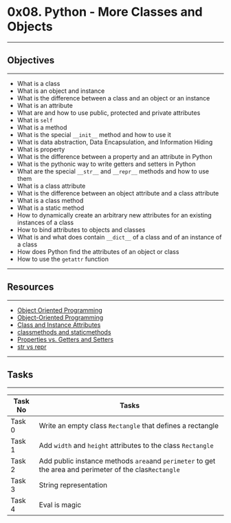 # 0x08. Python - More Classes and Objects
---
## Objectives
---
* What is a class
* What is an object and instance
* What is the difference between a class and an object or an instance
* What is an attribute
* What are and how to use public, protected and private attributes
* What is `self`
* What is a method
* What is the special `__init__` method and how to use it
* What is data abstraction, Data Encapsulation, and Information Hiding
* What is property
* What is the difference between a property and an attribute in Python
* What is the pythonic way to write getters and setters in Python
* What are the special `__str__` and `__repr__` methods and how to use them
* What is a class attribute
* What is the difference between an object attribute and a class attribute
* What is a class method
* What is a static method
* How to dynamically create an arbitrary new attributes for an existing instances of a class
* How to bind attributes to objects and classes
* What is and what does contain `__dict__` of a class and of an instance of a class
* How does Python find the attributes of an object or class
* How to use the `getattr` function
---
## Resources
---
* [Object Oriented Programming ](https://python.swaroopch.com/oop.html)
* [Object-Oriented Programming](https://python-course.eu/oop/object-oriented-programming.php)
* [Class and Instance Attributes](https://python-course.eu/oop/class-instance-attributes.php)
* [classmethods and staticmethods](https://www.youtube.com/watch?v=rq8cL2XMM5M)
* [Properties vs. Getters and Setters](https://python-course.eu/oop/properties-vs-getters-and-setters.php)
* [str vs repr](https://shipit.dev/posts/python-str-vs-repr.html)
---
## Tasks
---
|Task No |Tasks	|
|--------|------|
|Task 0  |Write an empty class `Rectangle` that defines a rectangle|
|Task 1  |Add `width` and `height` attributes to the class `Rectangle`|
|Task 2  |Add public instance methods `area`and `perimeter` to get the area and perimeter of the clas`Rectangle`|
|Task 3  |String representation|
|Task 4  |Eval is magic|

